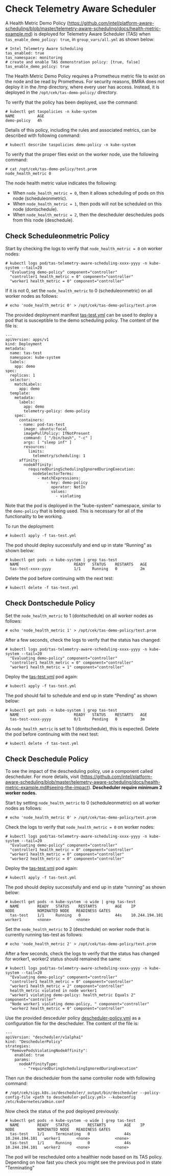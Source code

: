 # Check Telemetry Aware Scheduler
A Health Metric Demo Policy (https://github.com/intel/platform-aware-scheduling/blob/master/telemetry-aware-scheduling/docs/health-metric-example.md) is deployed for Telemetry Aware Scheduler (TAS) when `tas_enable_demo_policy: true`, in `group_vars/all.yml` as shown below:
```
# Intel Telemetry Aware Scheduling
tas_enabled: true
tas_namespace: monitoring
# create and enable TAS demonstration policy: [true, false]
tas_enable_demo_policy: true
```
The Health Metric Demo Policy requires a Prometheus metric file to exist on the node and be read by Prometheus. For security reasons, BMRA does not deploy it in the /tmp directory, where every user has access. Instead, it is deployed in the `/opt/cek/tas-demo-policy/` directory.

To verify that the policy has been deployed, use the command:
```
# kubectl get taspolicies -n kube-system 
NAME          AGE
demo-policy   4h
```
Details of this policy, including the rules and associated metrics, can be described with following command:
```
# kubectl describe taspolicies demo-policy -n kube-system
```
To verify that the proper files exist on the worker node, use the following command:
```
# cat /opt/cek/tas-demo-policy/test.prom
node_health_metric 0
```
The node health metric value indicates the following:
* When `node_health_metric = 0`, then it allows scheduling of pods on this node (scheduleonmetric).
* When `node_health_metric = 1`, then pods will not be scheduled on this node (dontschedule).
* When `node_health_metric = 2`, then the descheduler deschedules pods from this node (deschedule).

## Check Scheduleonmetric Policy
Start by checking the logs to verify that `node_health_metric = 0` on worker nodes:
```
# kubectl logs pod/tas-telemetry-aware-scheduling-xxxx-yyyy -n kube-system --tail=20
  "Evaluating demo-policy" component="controller"
  "controller1 health_metric = 0" component="controller"
  "worker1 health_metric = 0" component="controller"
```
If it is not 0, set the `node_health_metric` to 0 (scheduleonmetric) on all worker nodes as follows:
``` 
# echo 'node_health_metric 0' > /opt/cek/tas-demo-policy/test.prom
```
The provided deployment manifest [tas-test.yml](tas-test.yml) can be used to deploy a pod that is susceptible to the demo scheduling policy. The content of the file is:
```
---
apiVersion: apps/v1
kind: Deployment
metadata:
  name: tas-test
  namespace: kube-system
  labels:
    app: demo
spec:
  replicas: 1
  selector:
    matchLabels:
      app: demo
  template:
    metadata:
      labels:
        app: demo
        telemetry-policy: demo-policy
    spec:
      containers:
      - name: pod-tas-test
        image: ubuntu:focal
        imagePullPolicy: IfNotPresent
        command: [ "/bin/bash", "-c" ]
        args: [ "sleep inf" ]
        resources:
          limits:
            telemetry/scheduling: 1
      affinity:
        nodeAffinity:
          requiredDuringSchedulingIgnoredDuringExecution:
            nodeSelectorTerms:
              - matchExpressions:
                  - key: demo-policy
                    operator: NotIn
                    values:
                      - violating
```
Note that the pod is deployed in the "kube-system" namespace, similar to the `demo-policy` that is being used. This is necessary for all of the functionality to be working.

To run the deployment:
```
# kubectl apply -f tas-test.yml
```
The pod should deploy successfully and end up in state “Running” as shown below:
```
# kubectl get pods -n kube-system | grep tas-test
  NAME                        READY   STATUS    RESTARTS   AGE
  tas-test-xxxx-yyyy          1/1     Running   0          2m
```
Delete the pod before continuing with the next test:
```
# kubectl delete -f tas-test.yml
```

## Check Dontschedule Policy
Set the `node_health_metric` to 1 (dontschedule) on all worker nodes as follows:
``` 
# echo 'node_health_metric 1' > /opt/cek/tas-demo-policy/test.prom
```

After a few seconds, check the logs to verify that the status has changed:
```
# kubectl logs pod/tas-telemetry-aware-scheduling-xxxx-yyyy -n kube-system --tail=20
  "Evaluating demo-policy" component="controller"
  "controller1 health_metric = 0" component="controller"
  "worker1 health_metric = 1" component="controller"
```
Deploy the [tas-test.yml](tas-test.yml) pod again:
```
# kubectl apply -f tas-test.yml
```
The pod should fail to schedule and end up in state “Pending” as shown below:
```
# kubectl get pods -n kube-system | grep tas-test
  NAME                        READY   STATUS    RESTARTS   AGE
  tas-test-xxxx-yyyy          0/1     Pending   0          3m
```
As `node_health_metric` is set to 1 (dontschedule), this is expected.
Delete the pod before continuing with the next test:
```
# kubectl delete -f tas-test.yml
```

## Check Deschedule Policy
To see the impact of the descheduling policy, use a component called descheduler. For more details, visit (https://github.com/intel/platform-aware-scheduling/blob/master/telemetry-aware-scheduling/docs/health-metric-example.md#seeing-the-impact).
**Descheduler require minimum 2 worker nodes.**

Start by setting `node_health_metric` to 0 (scheduleonmetric) on all worker nodes as follows:
``` 
# echo 'node_health_metric 0' > /opt/cek/tas-demo-policy/test.prom
```
Check the logs to verify that `node_health_metric = 0` on worker nodes:
```
# kubectl logs pod/tas-telemetry-aware-scheduling-xxxx-yyyy -n kube-system --tail=20
  "Evaluating demo-policy" component="controller"
  "controller1 health_metric = 0" component="controller"
  "worker1 health_metric = 0" component="controller"
  "worker2 health_metric = 0" component="controller"
```
Deploy the [tas-test.yml](tas-test.yml) pod again:
```
# kubectl apply -f tas-test.yml
```
The pod should deploy successfully and end up in state “running” as shown below:
```
# kubectl get pods -n kube-system -o wide | grep tas-test
  NAME        READY   STATUS    RESTARTS        AGE    IP               NODE          NOMINATED NODE   READINESS GATES
  tas-test    1/1     Running   0               44s    10.244.194.101   worker1       <none>           <none>
```
Set the `node_health_metric` to 2 (deschedule) on worker node that is currently running tas-test as follows:
``` 
# echo 'node_health_metric 2' > /opt/cek/tas-demo-policy/test.prom
```
After a few seconds, check the logs to verify that the status has changed for worker1, worker2 status should remained the same:
```
# kubectl logs pod/tas-telemetry-aware-scheduling-xxxx-yyyy -n kube-system --tail=20
  "Evaluating demo-policy" component="controller"
  "controller1 health_metric = 0" component="controller"
  "worker1 health_metric = 2" component="controller"
  health_metric violated in node worker1
  "worker1 violating demo-policy: health_metric Equals 2" component="controller"
  "Node worker1 violating demo-policy, " component="controller"
  "worker2 health_metric = 0" component="controller"
```

Use the provided desceduler policy [descheduler-policy.yml](descheduler-policy.yml) as a configuration file for the descheduler. The content of the file is:
```
---
apiVersion: "descheduler/v1alpha1"
kind: "DeschedulerPolicy"
strategies:
  "RemovePodsViolatingNodeAffinity":
    enabled: true
    params:
      nodeAffinityType:
        - "requiredDuringSchedulingIgnoredDuringExecution"
```

Then run the descheduler from the same controller node with following command:
```
# /opt/cek/sigs.k8s.io/descheduler/_output/bin/descheduler --policy-config-file <path to descheduler-policy.yml> --kubeconfig /etc/kubernetes/admin.conf
```

Now check the status of the pod deployed previously:
```
# kubectl get pods -n kube-system -o wide | grep tas-test
  NAME        READY   STATUS        RESTARTS        AGE    IP               NODE          NOMINATED NODE   READINESS GATES
  tas-test    1/1     Terminating   0               44s    10.244.194.101   worker1       <none>           <none>
  tas-test    1/1     Running       0               44s    10.244.194.101   worker2       <none>           <none>
```
The pod will be rescheduled onto a healthier node based on its TAS policy. Depending on how fast you check you might see the previous pod in state "Terminating"
